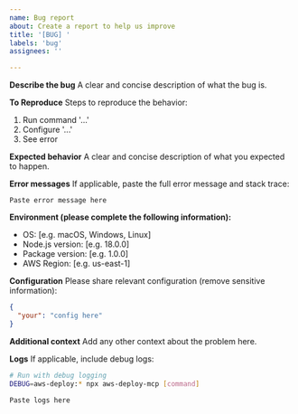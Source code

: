 ```yaml
---
name: Bug report
about: Create a report to help us improve
title: '[BUG] '
labels: 'bug'
assignees: ''

---
```


**Describe the bug**
A clear and concise description of what the bug is.

**To Reproduce**
Steps to reproduce the behavior:
1. Run command '...'
2. Configure '...'
3. See error

**Expected behavior**
A clear and concise description of what you expected to happen.

**Error messages**
If applicable, paste the full error message and stack trace:

```
Paste error message here
```

**Environment (please complete the following information):**
- OS: [e.g. macOS, Windows, Linux]
- Node.js version: [e.g. 18.0.0]
- Package version: [e.g. 1.0.0]
- AWS Region: [e.g. us-east-1]

**Configuration**
Please share relevant configuration (remove sensitive information):

```json
{
  "your": "config here"
}
```

**Additional context**
Add any other context about the problem here.

**Logs**
If applicable, include debug logs:

```bash
# Run with debug logging
DEBUG=aws-deploy:* npx aws-deploy-mcp [command]
```

```
Paste logs here
``` 